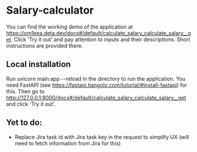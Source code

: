 ﻿# Salary-calculator
You can find the working demo of the application at https://om1eea.deta.dev/docs#/default/calculate_salary_calculate_salary__get. Click 'Try it out' and pay attention to inputs and their descriptions. Short instructions are provided there.

## Local installation
Run uvicorn main:app --reload in the directory to run the application. You need FastAPI (see https://fastapi.tiangolo.com/tutorial/#install-fastapi) for this. Then go to http://127.0.0.1:8000/docs#/default/calculate_salary_calculate_salary__get and click 'Try it out'.

## Yet to do:
- Replace Jira task id with Jira task key in the request to simplify UX (will need to fetch information from Jira for this)